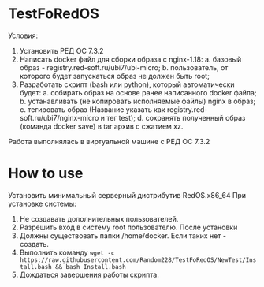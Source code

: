 # TestFoRedOS
Условия:
1. Установить РЕД ОС 7.3.2
2. Написать docker файл для сборки образа с nginx-1.18:
   a. базовый образ - registry.red-soft.ru/ubi7/ubi-micro;
   b. пользователь, от которого будет запускаться образ не должен быть root;
3. Разработать скрипт (bash или python), который автоматически будет:
   a. собирать образ на основе ранее написанного docker файла;
   b. устанавливать (не копировать исполняемые файлы) nginx в образ;
   c. тегировать образ (Название указать как registry.red-soft.ru/ubi7/nginx-micro и тег test);
   d. сохранять полученный образ (команда docker save) в tar архив с сжатием xz.

Работа выполнялась в виртуальной машине с РЕД ОС 7.3.2
# How to use
Установить минимальный серверный дистрибутив RedOS.x86_64
При установке системы:
1) Не создавать дополнительных пользователей.
2) Разрешить вход в систему root пользователю.
После установки
3) Должны существовать папки /home/docker. Если таких нет - создать.
4) Выполнить команду
   ```wget -c https://raw.githubusercontent.com/Random228/TestFoRedOS/NewTest/Install.bash && bash Install.bash```
5) Дождаться завершения работы скрипта.
